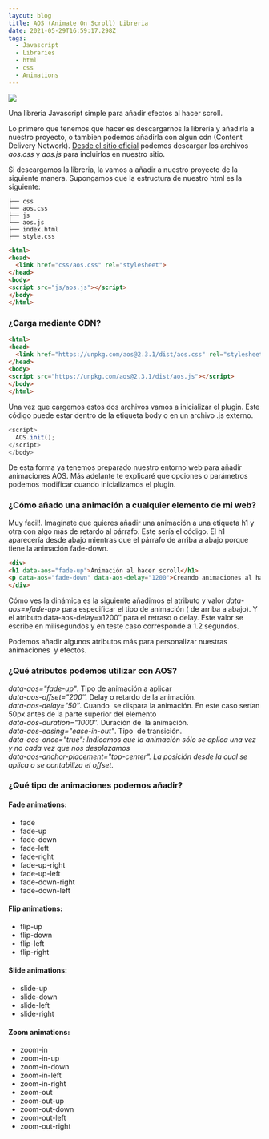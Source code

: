 ```yaml
---
layout: blog
title: AOS (Animate On Scroll) Libreria
date: 2021-05-29T16:59:17.298Z
tags:
  - Javascript
  - Libraries
  - html
  - css
  - Animations
---
```

![](/img/gatsby.jpg)

Una libreria Javascript simple para añadir efectos al hacer scroll.

Lo primero que tenemos que hacer es descargarnos la librería y añadirla a nuestro proyecto, o tambien podemos añadirla con algun cdn (Content Delivery Network). [Desde el sitio oficial](https://michalsnik.github.io/aos/) podemos descargar los archivos *aos.css* y *aos.js* para incluirlos en nuestro sitio.

Si descargamos la libreria, la vamos a añadir a nuestro proyecto de la siguiente manera. Supongamos que la estructura de nuestro html es la siguiente:

```
├── css
└── aos.css
├── js
└── aos.js
├── index.html
├── style.css
```

```html
<html>
<head>
  <link href="css/aos.css" rel="stylesheet">  
</head>
<body>
<script src="js/aos.js"></script>
</body>
</html>
```

### ¿Carga mediante CDN?



```html
<html>
<head>
  <link href="https://unpkg.com/aos@2.3.1/dist/aos.css" rel="stylesheet">  
</head>
<body>
<script src="https://unpkg.com/aos@2.3.1/dist/aos.js"></script>
</body>
</html>
```

Una vez que cargemos estos dos archivos vamos a inicializar el plugin. Este código puede estar dentro de la etiqueta body o en un archivo .js externo.

```javascript
<script>
  AOS.init();
</script>
</body>
```

De esta forma ya tenemos preparado nuestro entorno web para añadir animaciones AOS. Más adelante te explicaré que opciones o parámetros podemos modificar cuando inicializamos el plugin.

### ¿Cómo añado una animación a cualquier elemento de mi web?

Muy facil!. Imagínate que quieres añadir una animación a una etiqueta h1 y otra con algo más de retardo al párrafo. Este sería el código. El h1 aparecería desde abajo mientras que el párrafo de arriba a abajo porque tiene la animación fade-down.

```html
<div>
<h1 data-aos="fade-up">Animación al hacer scroll</h1>
<p data-aos="fade-down" data-aos-delay="1200">Creando animaciones al hacer scroll...<p>
</div>
```

Cómo ves la dinámica es la siguiente añadimos el atributo y valor *data-aos=»fade-up»* para especificar el tipo de animación ( de arriba a abajo). Y el atributo data-aos-delay=»1200″ para el retraso o delay. Este valor se escribe en milisegundos y en teste caso corresponde a 1.2 segundos.

Podemos añadir algunos atributos más para personalizar nuestras animaciones  y efectos.

### ¿Qué atributos podemos utilizar con AOS?

*data-aos="fade-up"*. Tipo de animación a aplicar\
*data-aos-offset="200″.* Delay o retardo de la animación.\
*data-aos-delay="50″*. Cuando  se dispara la animación. En este caso serían 50px antes de la parte superior del elemento\
*data-aos-duration="1000″*. Duración de  la animación.\
*data-aos-easing="ease-in-out"*. Tipo  de transición.\
*data-aos-once="true": Indicamos que la animación sólo se aplica una vez y no cada vez que nos desplazamos*\
*data-aos-anchor-placement="top-center". La posición desde la cual se aplica o se contabiliza el offset.*

### ¿Qué tipo de animaciones podemos añadir?

#### Fade animations:

* fade
* fade-up
* fade-down
* fade-left
* fade-right
* fade-up-right
* fade-up-left
* fade-down-right
* fade-down-left

<!--StartFragment-->

#### Flip animations:

* flip-up
* flip-down
* flip-left
* flip-right

#### Slide animations:

* slide-up
* slide-down
* slide-left
* slide-right

#### Zoom animations:

* zoom-in
* zoom-in-up
* zoom-in-down
* zoom-in-left
* zoom-in-right
* zoom-out
* zoom-out-up
* zoom-out-down
* zoom-out-left
* zoom-out-right